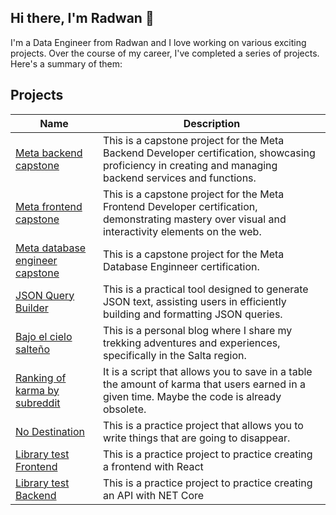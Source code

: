 ## Hi there, I'm Radwan 👋
I'm a Data Engineer from Radwan and I love working on various exciting projects. Over the course of my career, I've completed a series of projects. Here's a summary of them:

##  Projects 

| Name | Description |
|---|---|
| [Meta backend capstone](https://github.com/leanczo/meta-backend-capstone) | This is a capstone project for the Meta Backend Developer certification, showcasing proficiency in creating and managing backend services and functions. |
| [Meta frontend capstone](https://github.com/leanczo/meta-frontend-capstone) | This is a capstone project for the Meta Frontend Developer certification, demonstrating mastery over visual and interactivity elements on the web. |
| [Meta database engineer capstone](https://github.com/leanczo/db-capstone-project) | This is a capstone project for the Meta Database Enginneer certification. |
| [JSON Query Builder](https://query-json-generator.vercel.app/) | This is a practical tool designed to generate JSON text, assisting users in efficiently building and formatting JSON queries. |
| [Bajo el cielo salteño](https://bajo-el-cielo-salteno.vercel.app/) | This is a personal blog where I share my trekking adventures and experiences, specifically in the Salta region. |
| [Ranking of karma by subreddit](https://github.com/leanczo/ranking-by-subreddit) | It is a script that allows you to save in a table the amount of karma that users earned in a given time. Maybe the code is already obsolete. |
| [No Destination](https://no-destination.vercel.app/) | This is a practice project that allows you to write things that are going to disappear. |
| [Library test Frontend](https://github.com/leanczo/library-test-frontend) | This is a practice project to practice creating a frontend with React |
| [Library test Backend](https://github.com/leanczo/library-test-backend) | This is a practice project to practice creating an API with NET Core |
